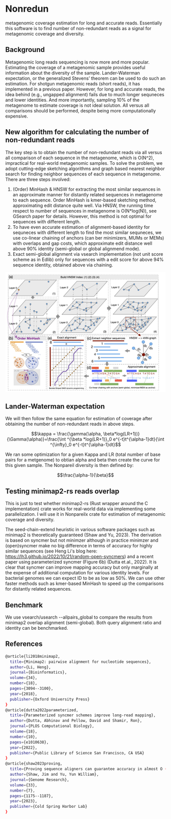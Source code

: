 
# Nonredun
metagenomic coverage estimation for long and accurate reads. Essentially this software is to find number of non-redundant reads as a signal for metagenomic coverage and diversity.

## Background
Metagenomic long reads sequencing is now more and more popular. Estimating the coverage of a metagenomic sample provides useful information about the diversity of the sample. Lander-Waterman expectation, or the generalized Stevens’ theorem can be used to do such an estimation. For shotgun metagenomic reads (short reads), it has implemented in a previous paper. However, for long and accurate reads, the idea behind (e.g., ungapped alignment) fails due to much longer sequneces and lower identities. And more importantly, sampling 10% of the metagenome to estimate coverage is not ideal solution. All versus all comparisons should be performed, despite being more computationally expensive.

## New algorithm for calculating the number of non-redundant reads
The key step is to obtain the number of non-redundant reads via all versus all comparison of each sequence in the metagenome, which is O(N^2), impractical for real-world metagenomic samples. To solve the problem, we adopt cutting-edge sketching algorithms and graph based nearest neighbor search for finding neighbor sequences of each sequence in metagenome. There are three steps involved:
1. (Order) MinHash & HNSW for extracting the most similar sequences in an approximate manner for distantly related sequences in metagenome to each sequence. Order MinHash is kmer-based sketching method, approximating edit distance quite well. Via HNSW, the running time respect to number of sequences in metagenome is O(N*log(N)), see GSearch paper for details. However, this method is not optimal for sequences with different length.
2. To have even accurate estimation of alignment-based identity for sequneces with different length to find the most similar sequneces, we use co-linear chaining of anchors (can ber minimizers, MUMs or MEMs) with overlaps and gap costs, which approximate edit distance well above 90% identity (semi-global or global alignmend mode).
3. Exact semi-global alignment via vsearch implementation (not unit score scheme as in Edlib) only for sequences with a edit score for above 94% sequence identity, obtained above via chaining.

![](NonpareilX.jpg)

## Lander-Waterman expectation
We will then follow the same equation for estimation of coverage after obtaining the number of non-redundant reads in above steps.

$$\kappa = \frac{\gamma(\alpha, \beta*log(LR+1))}{\Gamma(\alpha)}=\frac{\int ^{\beta *log(LR+1)}_0 e^{-t}t^{\alpha-1}dt}{\int ^{\infty}_0 e^{-t}t^{\alpha-1}dt}$$

We ran some optimization for a given Kappa and LR (total number of base pairs for a metgenome) to obtian alpha and beta then create the curve for this given sample. The Nonpareil diversity is then defined by:

$$\frac{\alpha-1}{\beta}$$


## Testing minimap2-rs reads overlap
This is just to test whether minimap2-rs (Rust wrapper around the C implementation) crate works for real-world data via implementing some parallelization. I will use it in Nonpareilx crate for estimation of metagenomic coverage and diversity. 

The seed-chain-extend heuristic in various software packages such as minimap2 is theoretically guaranteed (Shaw and  Yu, 2023). The derivation is based on syncmer but not minimzer although in practice minimzer and (open)syncmer make no big difference in terms of accuracy for highly similar sequences (see Heng Li's blog here: https://lh3.github.io/2022/10/21/random-open-syncmers) and a recent paper using parameterized syncmer (Figure 6b) (Dutta et.al., 2022). It is clear that syncmer can improve mapping accuracy but only marginally at the expense of additional computation for various identity levels. For bacterial genomes we can expect ID to be as low as 50%. We can use other faster methods such as kmer-based MinHash to speed up the comparisons for distantly related sequences. 


## Benchmark
We use vsearch/usearch --allpairs_global to compare the results from minimap2 overlap alignment (semi-global). Both query alignment ratio and identity can be benchmarked. 



## References
```bash
@article{li2018minimap2,
  title={Minimap2: pairwise alignment for nucleotide sequences},
  author={Li, Heng},
  journal={Bioinformatics},
  volume={34},
  number={18},
  pages={3094--3100},
  year={2018},
  publisher={Oxford University Press}
}
@article{dutta2022parameterized,
  title={Parameterized syncmer schemes improve long-read mapping},
  author={Dutta, Abhinav and Pellow, David and Shamir, Ron},
  journal={PLOS Computational Biology},
  volume={18},
  number={10},
  pages={e1010638},
  year={2022},
  publisher={Public Library of Science San Francisco, CA USA}
}
@article{shaw2023proving,
  title={Proving sequence aligners can guarantee accuracy in almost O (m log n) time through an average-case analysis of the seed-chain-extend heuristic},
  author={Shaw, Jim and Yu, Yun William},
  journal={Genome Research},
  volume={33},
  number={7},
  pages={1175--1187},
  year={2023},
  publisher={Cold Spring Harbor Lab}
}
```
